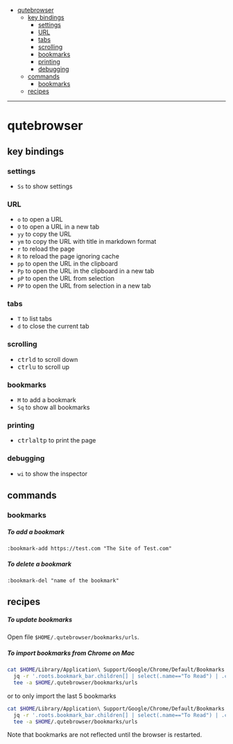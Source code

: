 - [qutebrowser](#qutebrowser)
  * [key bindings](#key-bindings)
    + [settings](#settings)
    + [URL](#url)
    + [tabs](#tabs)
    + [scrolling](#scrolling)
    + [bookmarks](#bookmarks)
    + [printing](#printing)
    + [debugging](#debugging)
  * [commands](#commands)
    + [bookmarks](#bookmarks-1)
  * [recipes](#recipes)
____

# qutebrowser

## key bindings

### settings

- `Ss` to show settings

### URL

- `o` to open a URL
- `O` to open a URL in a new tab
- `yy` to copy the URL
- `ym` to copy the URL with title in markdown format
- `r` to reload the page
- `R` to reload the page ignoring cache
- `pp` to open the URL in the clipboard
- `Pp` to open the URL in the clipboard in a new tab
- `pP` to open the URL from selection
- `PP` to open the URL from selection in a new tab

### tabs

- `T` to list tabs
- `d` to close the current tab

### scrolling

- <kbd>ctrl</kbd><kbd>d</kbd> to scroll down
- <kbd>ctrl</kbd><kbd>u</kbd> to scroll up

### bookmarks

- `M` to add a bookmark
- `Sq` to show all bookmarks

### printing

- <kbd>ctrl</kbd><kbd>alt</kbd><kbd>p</kbd> to print the page

### debugging

- `wi` to show the inspector

## commands

### bookmarks

##### To add a bookmark

```
:bookmark-add https://test.com "The Site of Test.com"
```

##### To delete a bookmark

```
:bookmark-del "name of the bookmark"
```

## recipes

##### To update bookmarks

Open file `$HOME/.qutebrowser/bookmarks/urls`.

##### To import bookmarks from Chrome on Mac

```sh
cat $HOME/Library/Application\ Support/Google/Chrome/Default/Bookmarks |\
  jq -r '.roots.bookmark_bar.children[] | select(.name=="To Read") | .children[] | .url + " " + .name' |\
  tee -a $HOME/.qutebrowser/bookmarks/urls
```

or to only import the last 5 bookmarks

```sh
cat $HOME/Library/Application\ Support/Google/Chrome/Default/Bookmarks |\
  jq -r '.roots.bookmark_bar.children[] | select(.name=="To Read") | .children[-5:][] | .url + " " + .name' |\
  tee -a $HOME/.qutebrowser/bookmarks/urls
```

Note that bookmarks are not reflected until the browser is restarted.
